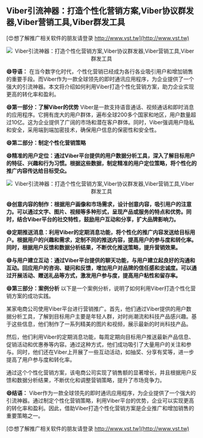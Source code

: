 ## **Viber引流神器：打造个性化营销方案,Viber协议群发器,Viber营销工具,Viber群发工具**

[😍想了解推广相关软件的朋友请登录 http://www.vst.tw](http://www.vst.tw)

 <center><img src="https://vst.tw/MP4/tuiguang/png/3.png" alt="Viber引流神器：打造个性化营销方案,Viber协议群发器,Viber营销工具,Viber群发工具"></center>

**😄导语：**
在当今数字化时代，个性化营销已经成为各行各业吸引用户和增加销售的重要手段。而Viber作为一款全球领先的即时通讯应用程序，为企业提供了一个强大的引流神器。本文将介绍如何利用Viber打造个性化营销方案，助力企业实现更高的转化率和盈利。

**😄第一部分：了解Viber的优势**
Viber是一款支持语音通话、视频通话和即时消息的应用程序。它拥有庞大的用户群体，遍布全球200多个国家和地区，用户数量超过10亿。这为企业提供了广阔的市场和潜在客户群体。同时，Viber强调用户隐私和安全，采用端到端加密技术，确保用户信息的保密性和安全性。

**😄第二部分：制定个性化营销策略**

**😄精准的用户定位：通过Viber平台提供的用户数据分析工具，深入了解目标用户的特征、兴趣和行为习惯。根据这些数据，制定精准的用户定位策略，将个性化的推广内容传达给目标受众。**

 <center><img src="https://vst.tw/MP4/tuiguang/png/3.png" alt="Viber引流神器：打造个性化营销方案,Viber协议群发器,Viber营销工具,Viber群发工具"></center>

**😄创意内容的制作：根据用户画像和市场需求，设计创意内容，吸引用户的注意力。可以通过文字、图片、视频等多种形式，呈现产品或服务的特点和优势。同时，结合Viber平台的社交特性，鼓励用户互动和分享，扩大品牌影响力。**

**😄定期推送消息：利用Viber的定期消息功能，将个性化的推广内容发送给目标用户。根据用户的兴趣和需求，定制不同的推送内容，提高用户的参与度和转化率。同时，根据用户反馈和数据分析结果，不断优化推送策略，提升营销效果。**

**😄与用户建立互动：通过Viber平台提供的聊天功能，与用户建立起良好的沟通和互动。回应用户的咨询、疑问和反馈，增加用户对品牌的信任感和忠诚度。可以通过开展活动、赠送礼品等方式，激发用户参与度，提高用户粘性和留存率。**

**😄第三部分：案例分析**
以下是一个案例分析，说明了如何利用Viber打造个性化营销方案的成功实践。

某家电商公司使用Viber平台进行营销推广。首先，他们通过Viber提供的用户数据分析工具，了解到目标用户主要是年轻人群，对时尚潮流和科技产品感兴趣。基于这些信息，他们制作了一系列精美的图片和视频，展示最新的时尚科技产品。

然后，他们利用Viber的定期消息功能，每周定期向目标用户推送最新产品信息、促销活动和优惠券等内容。通过这种方式，他们成功吸引了大量用户的关注和参与。同时，他们还在Viber上开展了一些互动活动，如抽奖、分享有奖等，进一步提高了用户参与度和转化率。

通过这个个性化营销方案，该电商公司实现了销售额的显著增长，并且根据用户反馈和数据分析结果，不断优化和调整营销策略，提升了市场竞争力。

**😄结语：**
Viber作为一款全球领先的即时通讯应用程序，为企业提供了一个强大的引流神器。通过制定个性化营销策略，利用Viber平台的优势，企业可以实现更高的转化率和盈利。因此，借助Viber打造个性化营销方案是企业推广和增加销售的重要策略之一。

[😍想了解推广相关软件的朋友请登录 http://www.vst.tw](http://www.vst.tw)



